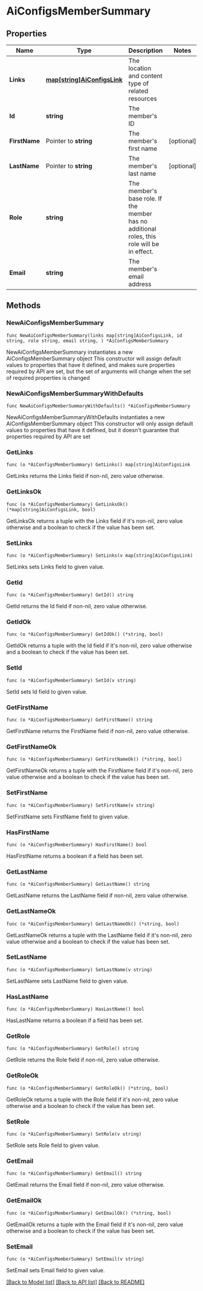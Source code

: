 # AiConfigsMemberSummary

## Properties

Name | Type | Description | Notes
------------ | ------------- | ------------- | -------------
**Links** | [**map[string]AiConfigsLink**](AiConfigsLink.md) | The location and content type of related resources | 
**Id** | **string** | The member&#39;s ID | 
**FirstName** | Pointer to **string** | The member&#39;s first name | [optional] 
**LastName** | Pointer to **string** | The member&#39;s last name | [optional] 
**Role** | **string** | The member&#39;s base role. If the member has no additional roles, this role will be in effect. | 
**Email** | **string** | The member&#39;s email address | 

## Methods

### NewAiConfigsMemberSummary

`func NewAiConfigsMemberSummary(links map[string]AiConfigsLink, id string, role string, email string, ) *AiConfigsMemberSummary`

NewAiConfigsMemberSummary instantiates a new AiConfigsMemberSummary object
This constructor will assign default values to properties that have it defined,
and makes sure properties required by API are set, but the set of arguments
will change when the set of required properties is changed

### NewAiConfigsMemberSummaryWithDefaults

`func NewAiConfigsMemberSummaryWithDefaults() *AiConfigsMemberSummary`

NewAiConfigsMemberSummaryWithDefaults instantiates a new AiConfigsMemberSummary object
This constructor will only assign default values to properties that have it defined,
but it doesn't guarantee that properties required by API are set

### GetLinks

`func (o *AiConfigsMemberSummary) GetLinks() map[string]AiConfigsLink`

GetLinks returns the Links field if non-nil, zero value otherwise.

### GetLinksOk

`func (o *AiConfigsMemberSummary) GetLinksOk() (*map[string]AiConfigsLink, bool)`

GetLinksOk returns a tuple with the Links field if it's non-nil, zero value otherwise
and a boolean to check if the value has been set.

### SetLinks

`func (o *AiConfigsMemberSummary) SetLinks(v map[string]AiConfigsLink)`

SetLinks sets Links field to given value.


### GetId

`func (o *AiConfigsMemberSummary) GetId() string`

GetId returns the Id field if non-nil, zero value otherwise.

### GetIdOk

`func (o *AiConfigsMemberSummary) GetIdOk() (*string, bool)`

GetIdOk returns a tuple with the Id field if it's non-nil, zero value otherwise
and a boolean to check if the value has been set.

### SetId

`func (o *AiConfigsMemberSummary) SetId(v string)`

SetId sets Id field to given value.


### GetFirstName

`func (o *AiConfigsMemberSummary) GetFirstName() string`

GetFirstName returns the FirstName field if non-nil, zero value otherwise.

### GetFirstNameOk

`func (o *AiConfigsMemberSummary) GetFirstNameOk() (*string, bool)`

GetFirstNameOk returns a tuple with the FirstName field if it's non-nil, zero value otherwise
and a boolean to check if the value has been set.

### SetFirstName

`func (o *AiConfigsMemberSummary) SetFirstName(v string)`

SetFirstName sets FirstName field to given value.

### HasFirstName

`func (o *AiConfigsMemberSummary) HasFirstName() bool`

HasFirstName returns a boolean if a field has been set.

### GetLastName

`func (o *AiConfigsMemberSummary) GetLastName() string`

GetLastName returns the LastName field if non-nil, zero value otherwise.

### GetLastNameOk

`func (o *AiConfigsMemberSummary) GetLastNameOk() (*string, bool)`

GetLastNameOk returns a tuple with the LastName field if it's non-nil, zero value otherwise
and a boolean to check if the value has been set.

### SetLastName

`func (o *AiConfigsMemberSummary) SetLastName(v string)`

SetLastName sets LastName field to given value.

### HasLastName

`func (o *AiConfigsMemberSummary) HasLastName() bool`

HasLastName returns a boolean if a field has been set.

### GetRole

`func (o *AiConfigsMemberSummary) GetRole() string`

GetRole returns the Role field if non-nil, zero value otherwise.

### GetRoleOk

`func (o *AiConfigsMemberSummary) GetRoleOk() (*string, bool)`

GetRoleOk returns a tuple with the Role field if it's non-nil, zero value otherwise
and a boolean to check if the value has been set.

### SetRole

`func (o *AiConfigsMemberSummary) SetRole(v string)`

SetRole sets Role field to given value.


### GetEmail

`func (o *AiConfigsMemberSummary) GetEmail() string`

GetEmail returns the Email field if non-nil, zero value otherwise.

### GetEmailOk

`func (o *AiConfigsMemberSummary) GetEmailOk() (*string, bool)`

GetEmailOk returns a tuple with the Email field if it's non-nil, zero value otherwise
and a boolean to check if the value has been set.

### SetEmail

`func (o *AiConfigsMemberSummary) SetEmail(v string)`

SetEmail sets Email field to given value.



[[Back to Model list]](../README.md#documentation-for-models) [[Back to API list]](../README.md#documentation-for-api-endpoints) [[Back to README]](../README.md)



